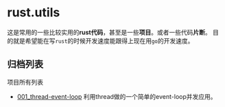 # rust.utils 
这是常用的一些比较实用的**rust代码**，甚至是一些**项目**。或者一些代码**片断**。 目的就是希望能在写`rust`的时候开发速度能跟得上现在用`go`的开发速度。

## 归档列表

项目所有列表

- [001_thread-event-loop](./001_thread-event-loop/README.md) 利用thread做的一个简单的event-loop并发应用。
